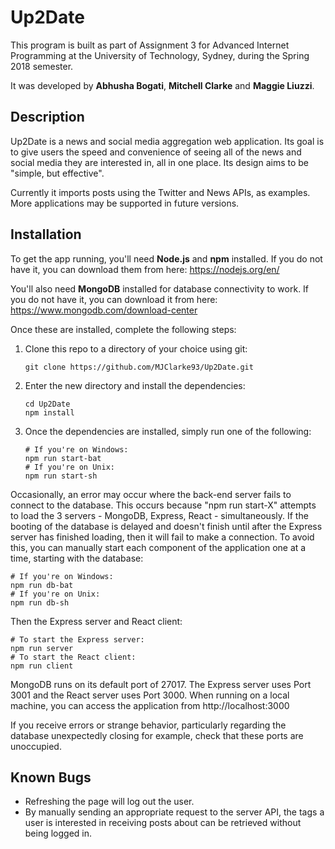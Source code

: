 # Up2Date
This program is built as part of Assignment 3 for Advanced Internet Programming at the University of Technology, Sydney, during the Spring 2018 semester.

It was developed by **Abhusha Bogati**, **Mitchell Clarke** and **Maggie Liuzzi**.

  

  ## Description

Up2Date is a news and social media aggregation web application. Its goal is to give users the speed and convenience of seeing all of the news and social media they are interested in, all in one place.  Its design aims to be "simple, but effective".

Currently it imports posts using the Twitter and News APIs, as examples. More applications may be supported in future versions.

  

  ## Installation

To get the app running, you'll need **Node.js** and **npm** installed. If you do not have it, you can download them from here: https://nodejs.org/en/

You'll also need **MongoDB** installed for database connectivity to work. If you do not have it, you can download it from here: https://www.mongodb.com/download-center

Once these are installed, complete the following steps:

  1. Clone this repo to a directory of your choice using git:

     ```shell
     git clone https://github.com/MJClarke93/Up2Date.git
     ```

  2. Enter the new directory and install the dependencies:

     ```shell
     cd Up2Date
     npm install
     ```

  3. Once the dependencies are installed, simply run one of the following:

     ```shell
     # If you're on Windows:
     npm run start-bat
     # If you're on Unix:
     npm run start-sh
     ```

Occasionally, an error may occur where the back-end server fails to connect to the database. This occurs because "npm run start-X" attempts to load the 3 servers - MongoDB, Express, React - simultaneously. If the booting of the database is delayed and doesn't finish until after the Express server has finished loading, then it will fail to make a connection. To avoid this, you can manually start each component of the application one at a time, starting with the database:

```shell
# If you're on Windows:
npm run db-bat
# If you're on Unix:
npm run db-sh
```

Then the Express server and React client:

```shell
# To start the Express server:
npm run server
# To start the React client:
npm run client
```

MongoDB runs on its default port of 27017. The Express server uses Port 3001 and the React server uses Port 3000. When running on a local machine, you can access the application from http://localhost:3000

If you receive errors or strange behavior, particularly regarding the database unexpectedly closing for example, check that these ports are unoccupied.



## Known Bugs

- Refreshing the page will log out the user.
- By manually sending an appropriate request to the server API, the tags a user is interested in receiving posts about can be retrieved without being logged in.